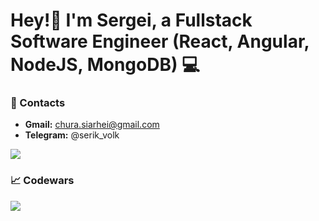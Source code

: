# Hey!👋 I'm Sergei, a Fullstack Software Engineer (React, Angular, NodeJS, MongoDB) 💻 

### 📲 Contacts 
- **Gmail:** chura.siarhei@gmail.com
- **Telegram:** @serik_volk

<img src='https://github-readme-stats.vercel.app/api?username=siarheichura&&show_icons=true&hide_border=true'>

### 📈 Codewars
<img src='https://www.codewars.com/users/siarheichura/badges/large'>
